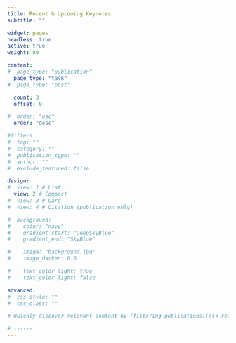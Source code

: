 ```yaml
---
title: Recent & Upcoming Keynotes
subtitle: ""

widget: pages
headless: true
active: true
weight: 80

content:
#  page_type: "publication"
  page_type: "talk"
#  page_type: "post"

  count: 3
  offset: 0

#  order: "asc"
  order: "desc"

#filters:
#  tag: ""
#  category: ""
#  publication_type: ""
#  author: ""
#  exclude_featured: false

design:
#  view: 1 # List
  view: 2 # Compact
#  view: 3 # Card
#  view: 4 # Citation (publication only)

#  background:
#    color: "navy"
#    gradient_start: "DeepSkyBlue"
#    gradient_end: "SkyBlue"

#    image: "background.jpg"
#    image_darken: 0.6

#    text_color_light: true
#    text_color_light: false

advanced:
#  css_style: ""
#  css_class: ""

# Quickly discover relevant content by [filtering publications]({{< ref "/publication/_index.md" >}}).

# ------
---
```

